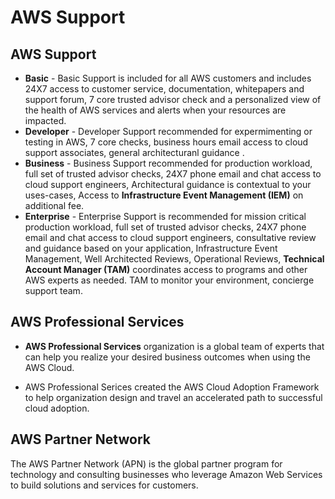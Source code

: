 # AWS Support

## AWS Support
  - **Basic** - Basic Support is included for all AWS customers and includes 24X7 access to customer service, documentation, whitepapers and support forum, 7 core trusted advisor check and a personalized view of the health of AWS services and alerts when your resources are impacted.
  - **Developer** - Developer Support recommended for expermimenting or testing in AWS, 7 core checks, business hours email access to cloud support associates, general architecturanl guidance .
  - **Business** - Business Support recommended for production workload, full set of trusted advisor checks, 24X7 phone email and chat access to cloud support engineers, Architectural guidance is contextual to your uses-cases, Access to **Infrastructure Event Management (IEM)** on additional fee.
  - **Enterprise** - Enterprise Support is recommended for mission critical production workload, full set of trusted advisor checks, 24X7 phone email and chat access to cloud support engineers, consultative review and guidance based on your application, Infrastructure Event Management, Well Architected Reviews, Operational Reviews, **Technical Account Manager (TAM)** coordinates access to programs and other AWS experts as needed. TAM to monitor your environment, concierge support team.

## AWS Professional Services
  - **AWS Professional Services** organization is a global team of experts that can help you realize your desired business outcomes when using the AWS Cloud. 

  - AWS Professional Serices created the AWS Cloud Adoption Framework to help organization design and travel an accelerated path to successful cloud adoption.

## AWS Partner Network
The AWS Partner Network (APN) is the global partner program for technology and consulting businesses who leverage Amazon Web Services to build solutions and services for customers. 
